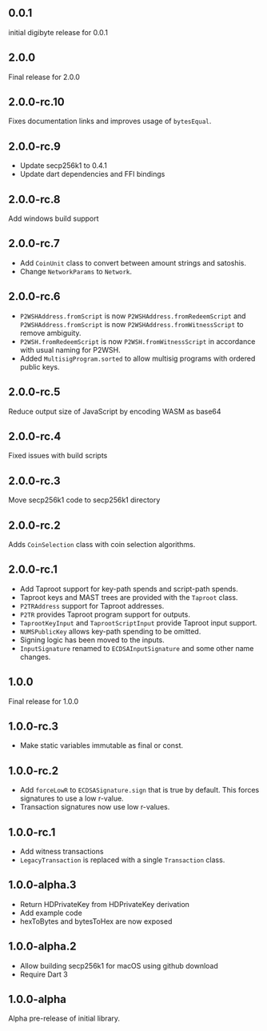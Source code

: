 
## 0.0.1

initial digibyte release for 0.0.1

## 2.0.0

Final release for 2.0.0

## 2.0.0-rc.10

Fixes documentation links and improves usage of `bytesEqual`.

## 2.0.0-rc.9

- Update secp256k1 to 0.4.1
- Update dart dependencies and FFI bindings

## 2.0.0-rc.8

Add windows build support

## 2.0.0-rc.7

- Add `CoinUnit` class to convert between amount strings and satoshis.
- Change `NetworkParams` to `Network`.

## 2.0.0-rc.6

- `P2WSHAddress.fromScript` is now `P2WSHAddress.fromRedeemScript` and
    `P2WSHAddress.fromScript` is now `P2WSHAddress.fromWitnessScript` to remove
    ambiguity.
- `P2WSH.fromRedeemScript` is now `P2WSH.fromWitnessScript` in accordance with
    usual naming for P2WSH.
- Added `MultisigProgram.sorted` to allow multisig programs with ordered public
    keys.

## 2.0.0-rc.5

Reduce output size of JavaScript by encoding WASM as base64

## 2.0.0-rc.4

Fixed issues with build scripts

## 2.0.0-rc.3

Move secp256k1 code to secp256k1 directory

## 2.0.0-rc.2

Adds `CoinSelection` class with coin selection algorithms.

## 2.0.0-rc.1

- Add Taproot support for key-path spends and script-path spends.
- Taproot keys and MAST trees are provided with the `Taproot` class.
- `P2TRAddress` support for Taproot addresses.
- `P2TR` provides Taproot program support for outputs.
- `TaprootKeyInput` and `TaprootScriptInput` provide Taproot input support.
- `NUMSPublicKey` allows key-path spending to be omitted.
- Signing logic has been moved to the inputs.
- `InputSignature` renamed to `ECDSAInputSignature` and some other name changes.

## 1.0.0

Final release for 1.0.0

## 1.0.0-rc.3

- Make static variables immutable as final or const.

## 1.0.0-rc.2

- Add `forceLowR` to `ECDSASignature.sign` that is true by default. This forces
    signatures to use a low r-value.
- Transaction signatures now use low r-values.

## 1.0.0-rc.1

- Add witness transactions
- `LegacyTransaction` is replaced with a single `Transaction` class.

## 1.0.0-alpha.3

- Return HDPrivateKey from HDPrivateKey derivation
- Add example code
- hexToBytes and bytesToHex are now exposed

## 1.0.0-alpha.2

- Allow building secp256k1 for macOS using github download
- Require Dart 3

## 1.0.0-alpha

Alpha pre-release of initial library.
